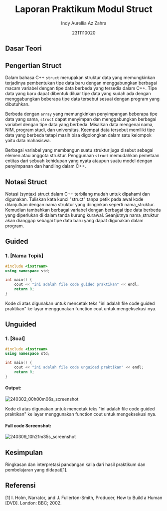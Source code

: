 # <h1 align="center">Laporan Praktikum Modul Struct</h1>
<p align="center">Indy Aurellia Az Zahra</p>
<p align="center">2311110020</p>

## Dasar Teori

## Pengertian Struct

Dalam bahasa C++ ```struct``` merupakan struktur data yang memungkinkan terjadinya pembentukan tipe data baru dengan menggabungkan berbagai macam variabel dengan tipe data berbeda yang tersedia dalam C++. Tipe data yang baru dapat dibentuk diluar tipe data yang sudah ada dengan menggabungkan beberapa tipe data tersebut sesuai dengan program yang dibutuhkan.

Berbeda dengan ```array``` yang memungkinkan penyimpangan beberapa tipe data yang sama, ```struct``` dapat menyimpan dan menggabungkan berbagai variabel dengan tipe data yang berbeda. Misalkan data mengenai nama, NIM, program studi, dan universitas. Keempat data tersebut memiliki tipe data yang berbeda tetapi masih bisa digolongkan dalam satu kelompok yaitu data mahasiswa.

Berbagai variabel yang membangun suatu struktur juga disebut sebagai elemen atau anggota struktur. Penggunaan ```struct``` memudahkan pemetaan entitas dari sebuah kehidupan yang nyata ataupun suatu model dengan penyimpanan dan handling dalam C++.

## Notasi Struct

Notasi (syntax) struct dalam C++ terbilang mudah untuk dipahami dan digunakan. Tuliskan kata kunci "struct" tanpa petik pada awal kode dilanjutkan dengan nama struktur yang diinginkan seperti nama_struktur. Kemudian tambahkan berbagai variabel dengan berbagai tipe data berbeda yang diperlukan di dalam tanda kurung kurawal. Seanjutnya nama_struktur akan dianggap sebagai tipe data baru yang dapat digunakan dalam program.




## Guided 

### 1. [Nama Topik]

```C++
#include <iostream>
using namespace std;

int main() {
    cout << "ini adalah file code guided praktikan" << endl;
    return 0;
}
```
Kode di atas digunakan untuk mencetak teks "ini adalah file code guided praktikan" ke layar menggunakan function cout untuk mengeksekusi nya.

## Unguided 

### 1. [Soal]

```C++
#include <iostream>
using namespace std;

int main() {
    cout << "ini adalah file code unguided praktikan" << endl;
    return 0;
}
```
#### Output:
![240302_00h00m06s_screenshot](https://github.com/suxeno/Struktur-Data-Assignment/assets/111122086/6d1727a8-fb77-4ecf-81ff-5de9386686b7)

Kode di atas digunakan untuk mencetak teks "ini adalah file code guided praktikan" ke layar menggunakan function cout untuk mengeksekusi nya.

#### Full code Screenshot:
![240309_10h21m35s_screenshot](https://github.com/suxeno/Struktur-Data-Assignment/assets/111122086/41e9641c-ad4e-4e50-9ca4-a0215e336b04)


## Kesimpulan
Ringkasan dan interpretasi pandangan kalia dari hasil praktikum dan pembelajaran yang didapat[1].

## Referensi
[1] I. Holm, Narrator, and J. Fullerton-Smith, Producer, How to Build a Human [DVD]. London: BBC; 2002.